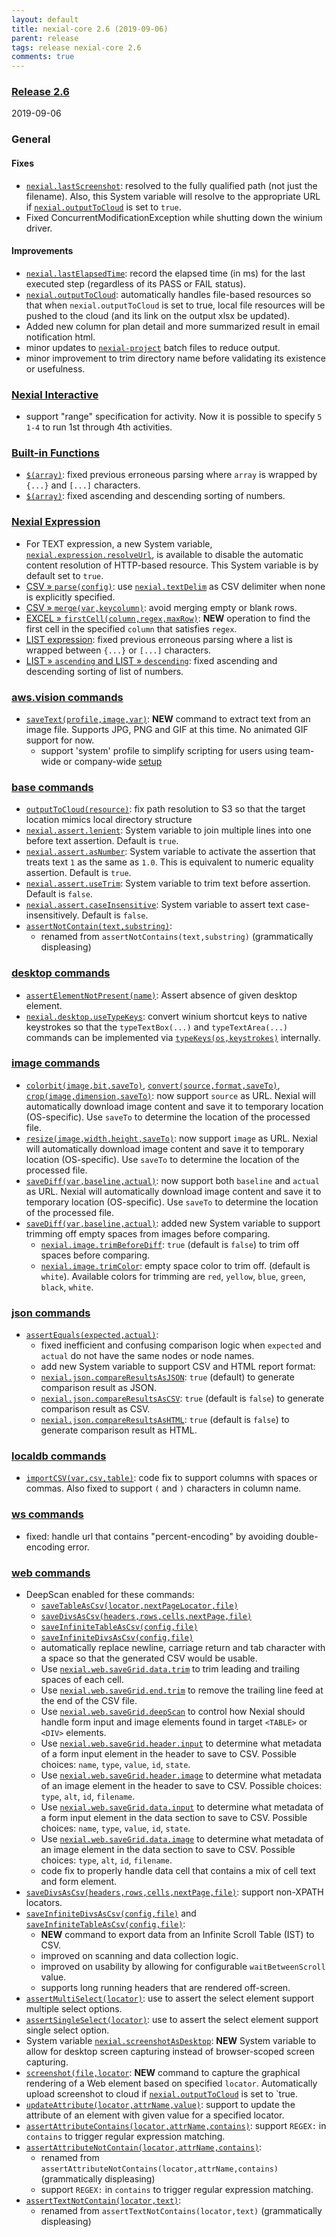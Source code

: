 ```yaml
---
layout: default
title: nexial-core 2.6 (2019-09-06)
parent: release
tags: release nexial-core 2.6
comments: true
---
```


### <a href="https://github.com/nexiality/nexial-core/releases/tag/nexial-core-v2.6_0632" class="external-link" target="_nexial_link">Release 2.6</a>
2019-09-06


### General
#### Fixes
- [`nexial.lastScreenshot`](../systemvars/index#nexial.lastScreenshot): resolved to the fully qualified path 
  (not just the filename). Also, this System variable will resolve to the appropriate URL if 
  [`nexial.outputToCloud`](../systemvars/index#nexial.outputToCloud) is set to `true`.
- Fixed ConcurrentModificationException while shutting down the winium driver.

#### Improvements
- [`nexial.lastElapsedTime`](../systemvars/index#nexial.lastElapsedTime): record the elapsed time (in ms) for the last
  executed step (regardless of its PASS or FAIL status).
- [`nexial.outputToCloud`](../systemvars/index#nexial.outputToCloud): automatically handles file-based resources so that
  when `nexial.outputToCloud` is set to true, local file resources will be pushed to the cloud (and its link on the 
  output xlsx be updated).
- Added new column for plan detail and more summarized result in email notification html.
- minor updates to [`nexial-project`](../userguide/BatchFiles#nexial-project) batch files to reduce
  output.
- minor improvement to trim directory name before validating its existence or usefulness.


### [Nexial Interactive](../interactive)
- support "range" specification for activity. Now it is possible to specify `5 1-4` to run 1st through 4th activities.


### [Built-in Functions](../functions)
- [`$(array)`](../functions/$(array)): fixed previous erroneous parsing where `array` is wrapped by `{...}` and 
  `[...]` characters.
- [`$(array)`](../functions/$(array)): fixed ascending and descending sorting of numbers.


### [Nexial Expression](../expressions)
- For TEXT expression, a new System variable, [`nexial.expression.resolveUrl`](../systemvars/index#nexial.expression.resolveUrl),
  is available to disable the automatic content resolution of HTTP-based resource. This System variable is by default 
  set to `true`.
- [CSV &raquo; `parse(config)`](../expressions/CSVexpression#parseconfig): use 
  [`nexial.textDelim`](../systemvars/index#nexial.textDelim) as CSV delimiter when none is explicitly specified.
- [CSV &raquo; `merge(var,keycolumn)`](../expressions/CSVexpression#mergevarkeycolumn): avoid merging empty or blank rows.
- [EXCEL &raquo; `firstCell(column,regex,maxRow)`](../expressions/EXCELexpression#firstcellcolumnregexmaxrow): **NEW** 
  operation to find the first cell in the specified `column` that satisfies `regex`.
- [LIST expression](../expressions/LISTexpression): fixed previous erroneous parsing where a list is wrapped between 
  `{...}` or `[...]` characters.
- [LIST &raquo; `ascending` and LIST &raquo; `descending`](../expressions/LISTexpression): fixed ascending and 
  descending sorting of list of numbers.


### [aws.vision commands](../commands/aws.vision)
- [`saveText(profile,image,var)`](../commands/aws.vision/saveText(profile,image,var)): **NEW** command to extract text
  from an image file. Supports JPG, PNG and GIF at this time. No animated GIF support for now.
  - support 'system' profile to simplify scripting for users using team-wide or company-wide 
    [setup](../userguide/BatchFiles#nexial-setup)


### [base commands](../commands/base)
- [`outputToCloud(resource)`](../commands/base/outputToCloud(resource)): fix path resolution to S3 so that the target 
  location mimics local directory structure
- [`nexial.assert.lenient`](../systemvars/index#nexial.assert.lenient): System variable to join multiple lines into one 
  before text assertion. Default is `true`.
- [`nexial.assert.asNumber`](../systemvars/index#nexial.assert.asNumber): System variable to activate the assertion 
  that treats text `1` as the same as `1.0`. This is equivalent to numeric equality assertion. Default is `true`.
- [`nexial.assert.useTrim`](../systemvars/index#nexial.assert.useTrim): System variable to trim text before assertion. 
  Default is `false`.
- [`nexial.assert.caseInsensitive`](../systemvars/index#nexial.assert.caseInsensitive): System variable to assert 
  text case-insensitively. Default is `false`.
- [`assertNotContain(text,substring)`](../commands/base/assertNotContain(text,substring)):
  - renamed from `assertNotContains(text,substring)` (grammatically displeasing)


### [desktop commands](../commands/desktop)
- [`assertElementNotPresent(name)`](../commands/desktop/assertElementNotPresent(name)): Assert absence of given desktop 
  element.
- [`nexial.desktop.useTypeKeys`](../systemvars/index#nexial.desktop.useTypeKeys): convert winium shortcut keys to 
  native keystrokes so that the `typeTextBox(...)` and `typeTextArea(...)` commands can be implemented via 
  [`typeKeys(os,keystrokes)`](../commands/desktop/typeKeys(os,keystrokes)) internally.


### [image commands](../commands/image)
- [`colorbit(image,bit,saveTo)`](../commands/image/colorbit(image,bit,saveTo)), 
  [`convert(source,format,saveTo)`](../commands/image/convert(source,format,saveTo)),
  [`crop(image,dimension,saveTo)`](../commands/image/crop(image,dimension,saveTo)): 
  now support `source` as URL. Nexial will automatically download image content and save it to temporary location 
  (OS-specific). Use `saveTo` to determine the location of the processed file.
- [`resize(image,width,height,saveTo)`](../commands/image/resize(image,width,height,saveTo)): now support `image` as 
  URL. Nexial will automatically download image content and save it to temporary location (OS-specific). Use 
  `saveTo` to determine the location of the processed file.
- [`saveDiff(var,baseline,actual)`](../commands/image/saveDiff(var,baseline,actual)): now support both `baseline` and 
  `actual` as URL. Nexial will automatically download image content and save it to temporary location (OS-specific). 
  Use `saveTo` to determine the location of the processed file.
- [`saveDiff(var,baseline,actual)`](../commands/image/saveDiff(var,baseline,actual)): added new System variable to 
   support trimming off empty spaces from images before comparing.
   - [`nexial.image.trimBeforeDiff`](../systemvars/index#nexial.image.trimBeforeDiff): `true` (default is `false`)
     to trim off spaces before comparing. 
   - [`nexial.image.trimColor`](../systemvars/index#nexial.image.trimColor): empty space color to trim off. 
     (default is `white`). Available colors for trimming are `red`, `yellow`, `blue`, `green`, `black`, `white`.


### [json commands](../commands/json)
- [`assertEquals(expected,actual)`](../commands/json/assertEqual(expected,actual)): 
  - fixed inefficient and confusing comparison logic when `expected` and `actual` do not have the same nodes or node names.
  - add new System variable to support CSV and HTML report format:
  - [`nexial.json.compareResultsAsJSON`](../systemvars/index#nexial.json.compareResultsAsJSON): `true` (default) to 
    generate comparison result as JSON.
  - [`nexial.json.compareResultsAsCSV`](../systemvars/index#nexial.json.compareResultsAsCSV): `true` (default is `false`)
    to generate comparison result as CSV.
  - [`nexial.json.compareResultsAsHTML`](../systemvars/index#nexial.json.compareResultsAsHTML): `true` (default is 
    `false`) to generate comparison result as HTML.


### [localdb commands](../commands/localdb)
- [`importCSV(var,csv,table)`](../commands/localdb/importCSV(var,csv,table)): code fix to support columns with spaces 
  or commas. Also fixed to support `(` and `)` characters in column name.


### [ws commands](../commands/ws)
- fixed: handle url that contains "percent-encoding" by avoiding double-encoding error.


### [web commands](../commands/web)
- DeepScan enabled for these commands:
  - [`saveTableAsCsv(locator,nextPageLocator,file)`](../commands/web/saveTableAsCsv(locator,nextPageLocator,file))
  - [`saveDivsAsCsv(headers,rows,cells,nextPage,file)`](../commands/web/saveDivsAsCsv(headers,rows,cells,nextPage,file))
  - [`saveInfiniteTableAsCsv(config,file)`](../commands/web/saveInfiniteTableAsCsv(config,file))
  - [`saveInfiniteDivsAsCsv(config,file)`](../commands/web/saveInfiniteDivsAsCsv(config,file))
  - automatically replace newline, carriage return and tab character with a space so that the generated CSV would be 
    usable.
  - Use [`nexial.web.saveGrid.data.trim`](../systemvars/index#nexial.web.saveGrid.data.trim) to trim leading and 
    trailing spaces of each cell.
  - Use [`nexial.web.saveGrid.end.trim`](../systemvars/index#nexial.web.saveGrid.data.trim) to remove the trailing
    line feed at the end of the CSV file.
  - Use [`nexial.web.saveGrid.deepScan`](../systemvars/index#nexial.web.saveGrid.deepScan) to control how Nexial should
    handle form input and image elements found in target `<TABLE>` or `<DIV>` elements. 
  - Use [`nexial.web.saveGrid.header.input`](../systemvars/index#nexial.web.saveGrid.header.input) to determine what
    metadata of a form input element in the header to save to CSV. Possible choices: `name`, `type`, `value`, `id`, 
    `state`. 
  - Use [`nexial.web.saveGrid.header.image`](../systemvars/index#nexial.web.saveGrid.header.image) to determine what
    metadata of an image element in the header to save to CSV. Possible choices: `type`, `alt`, `id`, `filename`. 
  - Use [`nexial.web.saveGrid.data.input`](../systemvars/index#nexial.web.saveGrid.data.input) to determine what
    metadata of a form input element in the data section to save to CSV. Possible choices: `name`, `type`, `value`, 
    `id`, `state`. 
  - Use [`nexial.web.saveGrid.data.image`](../systemvars/index#nexial.web.saveGrid.data.image) to determine what 
    metadata of an image element in the data section to save to CSV. Possible choices: `type`, `alt`, `id`, `filename`.
  - code fix to properly handle data cell that contains a mix of cell text and form element.
- [`saveDivsAsCsv(headers,rows,cells,nextPage,file)`](../commands/web/saveDivsAsCsv(headers,rows,cells,nextPage,file)):
  support non-XPATH locators.
- [`saveInfiniteDivsAsCsv(config,file)`](../commands/web/saveInfiniteDivsAsCsv(config,file)) and 
  [`saveInfiniteTableAsCsv(config,file)`](../commands/web/saveInfiniteTableAsCsv(config,file)): 
  - **NEW** command to export data from an Infinite Scroll Table (IST) to CSV.
  - improved on scanning and data collection logic.
  - improved on usability by allowing for configurable `waitBetweenScroll` value.
  - supports long running headers that are rendered off-screen.
- [`assertMultiSelect(locator)`](../commands/web/assertMultiSelect(locator)): use to assert the select element support 
  multiple select options.
- [`assertSingleSelect(locator)`](../commands/web/assertSingleSelect(locator)): use to assert the select element 
  support single select option.
- System variable [`nexial.screenshotAsDesktop`](../systemvars/index#nexial.screenshotAsDesktop): **NEW** System
  variable to allow for desktop screen capturing instead of browser-scoped screen capturing.
- [`screenshot(file,locator`](../commands/web/screenshot(file,locator)): **NEW** command to capture the graphical 
  rendering of a Web element based on specified `locator`. Automatically upload screenshot to cloud if 
  [`nexial.outputToCloud`](../systemvars/index#nexial.outputToCloud) is set to `true.
- [`updateAttribute(locator,attrName,value)`](../commands/web/updateAttribute(locator,attrName,value)): support to 
  update the attribute of an element with given value for a specified locator.
- [`assertAttributeContains(locator,attrName,contains)`](../commands/web/assertAttributeContains(locator,attrName,contains)):
  support `REGEX:` in `contains` to trigger regular expression matching.
- [`assertAttributeNotContain(locator,attrName,contains)`](../commands/web/assertAttributeNotContain(locator,attrName,contains)):
  - renamed from `assertAttributeNotContains(locator,attrName,contains)` (grammatically displeasing)
  - support `REGEX:` in `contains` to trigger regular expression matching.
- [`assertTextNotContain(locator,text)`](../commands/web/assertTextNotContain(locator,text)):
  - renamed from `assertTextNotContains(locator,text)` (grammatically displeasing)
